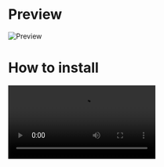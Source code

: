 # Preview
![Preview](https://user-images.githubusercontent.com/87361010/149743148-cba729f2-c989-4ec3-b1df-94724e489a57.png)
# How to install
![Watch the video](https://user-images.githubusercontent.com/87361010/149745233-25681770-b85c-4766-8487-0a294ff683d2.mp4)
